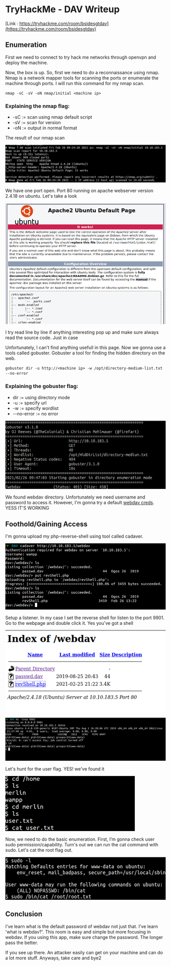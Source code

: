 # TryHackMe - DAV Writeup


[Link : https://tryhackme.com/room/bsidesgtdav](https://tryhackme.com/room/bsidesgtdav)

## Enumeration

First we need to connect to try hack me networks through openvpn and deploy the machine. 

Now, the box is up. So, first we need to do a reconnaissance using nmap. Nmap is a network mapper tools for scanning the ports or enumerate the machine through ports. I will run this command for my nmap scan.

```
nmap -sC -sV -oN nmap/initial <machine ip>
```

### Explaining the nmap flag:
* -sC := scan using nmap default script
* -sV := scan for version
* -oN := output in normal format

The result of our  nmap scan

![2](2.png)

We have one port open. Port 80 running on apache webserver version 2.4.18 on ubuntu. Let's take a look

![3](3.png)

I try read line by line if anything interesting pop up and make sure always read the source code. Just in case

Unfortunately, I can't find anything usefull in this page. Now we gonna use a tools called gobuster. Gobuster a tool for finding the hidden directory on the web.

```
gobuster dir -u http://<machine ip> -w /opt/directory-medium-list.txt --no-error
```

### Explaining the gobuster flag:
* dir	  := using directory mode
* -u		:= specify url
* -w		:= specify wordlist
* --no-error := no error

![4](4.png)

We found webdav directory. Unfortunately we need username and password to access it.
However, I'm gonna try a default [webdav creds](https://thisiszzzombie.blogspot.com/2011/12/webdav-xampp-1.html). YESS IT'S WORKING

## Foothold/Gaining Access

I'm gonna upload my php-reverse-shell using tool called cadaver. 

![5](5.png)

Setup a listener. In my case I set the reverse shell for listen to the port 9901. Go to the webpage and double click it. Yes you've got a shell

![6](6.png)

![7](7.png)

Let's hunt for the user flag. YES! we've found it

![8](8.png)

Now, we need to do the basic enumeration. First, I’m gonna check user sudo permission/capability. Turn's out we can run the cat command with sudo. Let's cat the root flag out.

![9](9.png)

## Conclusion

I've learn what is the default password of webdav not just that. I've learn 'what is webdav?'. This room is easy and simple but more focusing in webdav. If you using this app, make sure change the password. The longer pass the better.

If you see up there. An attacker easily can get on your machine and can do a lot more stuff. Anyways, take care and  bye2
